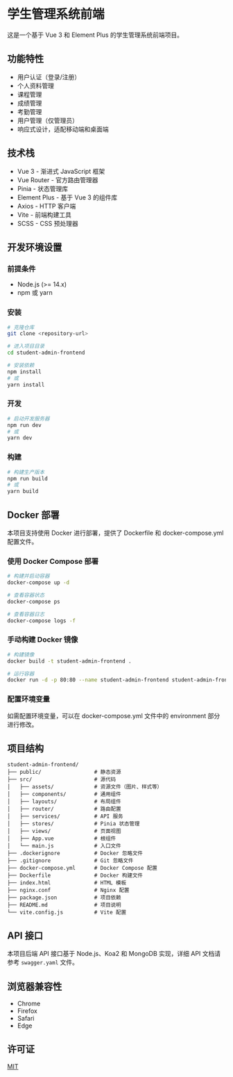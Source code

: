 # 学生管理系统前端

这是一个基于 Vue 3 和 Element Plus 的学生管理系统前端项目。

## 功能特性

- 用户认证（登录/注册）
- 个人资料管理
- 课程管理
- 成绩管理
- 考勤管理
- 用户管理（仅管理员）
- 响应式设计，适配移动端和桌面端

## 技术栈

- Vue 3 - 渐进式 JavaScript 框架
- Vue Router - 官方路由管理器
- Pinia - 状态管理库
- Element Plus - 基于 Vue 3 的组件库
- Axios - HTTP 客户端
- Vite - 前端构建工具
- SCSS - CSS 预处理器

## 开发环境设置

### 前提条件

- Node.js (>= 14.x)
- npm 或 yarn

### 安装

```bash
# 克隆仓库
git clone <repository-url>

# 进入项目目录
cd student-admin-frontend

# 安装依赖
npm install
# 或
yarn install
```

### 开发

```bash
# 启动开发服务器
npm run dev
# 或
yarn dev
```

### 构建

```bash
# 构建生产版本
npm run build
# 或
yarn build
```

## Docker 部署

本项目支持使用 Docker 进行部署，提供了 Dockerfile 和 docker-compose.yml 配置文件。

### 使用 Docker Compose 部署

```bash
# 构建并启动容器
docker-compose up -d

# 查看容器状态
docker-compose ps

# 查看容器日志
docker-compose logs -f
```

### 手动构建 Docker 镜像

```bash
# 构建镜像
docker build -t student-admin-frontend .

# 运行容器
docker run -d -p 80:80 --name student-admin-frontend student-admin-frontend
```

### 配置环境变量

如需配置环境变量，可以在 docker-compose.yml 文件中的 environment 部分进行修改。

## 项目结构

```
student-admin-frontend/
├── public/                 # 静态资源
├── src/                    # 源代码
│   ├── assets/             # 资源文件（图片、样式等）
│   ├── components/         # 通用组件
│   ├── layouts/            # 布局组件
│   ├── router/             # 路由配置
│   ├── services/           # API 服务
│   ├── stores/             # Pinia 状态管理
│   ├── views/              # 页面视图
│   ├── App.vue             # 根组件
│   └── main.js             # 入口文件
├── .dockerignore           # Docker 忽略文件
├── .gitignore              # Git 忽略文件
├── docker-compose.yml      # Docker Compose 配置
├── Dockerfile              # Docker 构建文件
├── index.html              # HTML 模板
├── nginx.conf              # Nginx 配置
├── package.json            # 项目依赖
├── README.md               # 项目说明
└── vite.config.js          # Vite 配置
```

## API 接口

本项目后端 API 接口基于 Node.js、Koa2 和 MongoDB 实现，详细 API 文档请参考 `swagger.yaml` 文件。

## 浏览器兼容性

- Chrome
- Firefox
- Safari
- Edge

## 许可证

[MIT](LICENSE) 